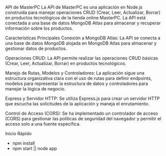 API de MasterPC
La API de MasterPC es una aplicación en Node.js construida para manejar operaciones CRUD (Crear, Leer, Actualizar, Borrar) en productos tecnológicos de la tienda online MasterPC. La API está conectada a una base de datos MongoDB Atlas para almacenar y recuperar información sobre los productos.

Características Principales
Conexión a MongoDB Atlas: La API se conecta a una base de datos MongoDB alojada en MongoDB Atlas para almacenar y gestionar datos de productos.

Operaciones CRUD: La API permite realizar las operaciones CRUD básicas (Crear, Leer, Actualizar, Borrar) en productos tecnológicos.

Manejo de Rutas, Modelos y Controladores: La aplicación sigue una estructura organizativa clara con el uso de rutas para definir endpoints, modelos para representar la estructura de datos y controladores para manejar la lógica de negocio.

Express y Servidor HTTP: Se utiliza Express.js para crear un servidor HTTP que escucha las solicitudes de la aplicación y maneja el enrutamiento.

Control de Acceso (CORS): Se ha implementado un controlador de acceso (CORS) para gestionar las políticas de seguridad del navegador y permitir el acceso solo a una fuente específica.



Inicio Rápido
- npm install
- npm start || node app
